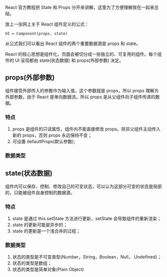 React 官方教程把 State 和 Props 分开来讲解，这里为了方便理解放在一起来总结。

放上一张网上关于 React 组件定义的公式：
```
UI = Component(props, state)
```
从公式我们可以看出 React 组件的两个重要数据源是 props 和 state。

React 的核心思想是组件化，页面会被切分成一些独立的、可复用的组件。每个组件的 UI 呈现都由 state(状态数据) 和 props(外部参数) 决定。

## props(外部参数)
组件接受外部传入的参数作为输入值，这个参数就是 props，所以 props 理解为外部参数。由于 React 是单向数据流，所以 props 是从父组件向子组件传递的数据。 

### 特点
1. props 是组件的只读属性，组件内不能直接修改 props。除非父组件主动传入新的 props，否则 props 永远保持不变；
2. 可设置 defaultProps(默认参数);

### 数据类型

## state(状态数据)
组件内可以保存、控制、修改自己的可变状态，可以认为这部分可变的状态是局部的，只能被组件自身控制的数据源。

### 特点
1. state 是通过 this.setState 方法进行更新，setState 会导致组件的重新渲染；
2. state 的更新可能是异步的；
3. state 的更新是一个浅合并的过程；

### 数据类型
1. 状态的类型是不可变类型(Number，String，Boolean，Null， Undefined)；
2. 状态的类型是数组；
3. 状态的类型是简单对象(Plain Object)




